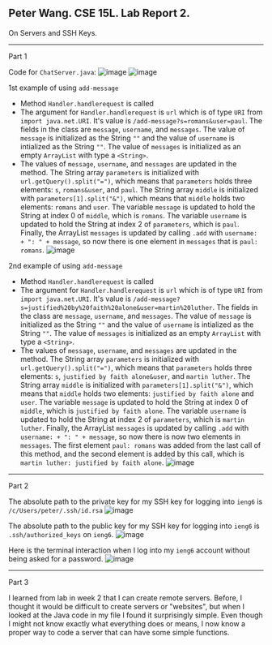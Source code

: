 Peter Wang. CSE 15L. Lab Report 2.
---

On Servers and SSH Keys.

---
Part 1

Code for ```ChatServer.java```:
![image](https://github.com/petruswagnavian/cse15l-lab-reports/assets/141669683/6f07c722-7c75-4a4f-892a-2d53957d9efb)
![image](https://github.com/petruswagnavian/cse15l-lab-reports/assets/141669683/e5379fd0-b5f2-4a82-b410-c2d2f53403a5)

1st example of using ```add-message```
- Method ```Handler.handlerequest``` is called
- The argument for `Handler.handlerequest` is `url` which is of type `URI` from `import java.net.URI`. It's value is `/add-message?s=romans&user=paul`. The fields in the class are `message`, `username`, and `messages`. The value of `message` is initialized as the String `""` and the value of `username` is intialized as the String `""`. The value of `messages` is initialized as an empty `ArrayList` with type a `<String>`.
- The values of `message`, `username`, and `messages` are updated in the method. The String array `parameters` is initialized with `url.getQuery().split("=")`, which means that `parameters` holds three elements: `s`, `romans&user`, and `paul`. The String array `middle` is initialized with `parameters[1].split("&")`, which means that `middle` holds two elements: `romans` and `user`. The variable `message` is updated to hold the String at index 0 of `middle`, which is `romans`. The variable `username` is updated to hold the String at index 2 of `parameters`, which is `paul`. Finally, the ArrayList `messages` is updated by calling `.add` with `username: + ": " + message`, so now there is one element in `messages` that is `paul: romans`.
![image](https://github.com/petruswagnavian/cse15l-lab-reports/assets/141669683/6841926e-ff31-493d-9fd1-eb95fbe41ad9)


2nd example of using ```add-message```
- Method ```Handler.handlerequest``` is called
- The argument for `Handler.handlerequest` is `url` which is of type `URI` from `import java.net.URI`. It's value is `/add-message?s=justified%20by%20faith%20alone&user=martin%20luther`. The fields in the class are `message`, `username`, and `messages`. The value of `message` is initialized as the String `""` and the value of `username` is intialized as the String `""`. The value of `messages` is initialized as an empty `ArrayList` with type a `<String>`.
- The values of `message`, `username`, and `messages` are updated in the method. The String array `parameters` is initialized with `url.getQuery().split("=")`, which means that `parameters` holds three elements: `s`, `justified by faith alone&user`, and `martin luther`. The String array `middle` is initialized with `parameters[1].split("&")`, which means that `middle` holds two elements: `justified by faith alone` and `user`. The variable `message` is updated to hold the String at index 0 of `middle`, which is `justified by faith alone`. The variable `username` is updated to hold the String at index 2 of `parameters`, which is `martin luther`. Finally, the ArrayList `messages` is updated by calling `.add` with `username: + ": " + message`, so now there is now two elements in `messages`. The first element `paul: romans` was added from the last call of this method, and the second element is added by this call, which is `martin luther: justified by faith alone`.
![image](https://github.com/petruswagnavian/cse15l-lab-reports/assets/141669683/66047c9f-a04b-4a5b-813e-8008a7e2fbc8)

---

Part 2

The absolute path to the private key for my SSH key for logging into `ieng6` is `/c/Users/peter/.ssh/id.rsa`
![image](https://github.com/petruswagnavian/cse15l-lab-reports/assets/141669683/1c289a1f-473a-48a9-8654-5d34eac3093b)


The absolute path to the public key for my SSH key for logging into `ieng6` is `.ssh/authorized_keys` on `ieng6`.
![image](https://github.com/petruswagnavian/cse15l-lab-reports/assets/141669683/e9dd5795-5fbd-414f-be6d-2a216d0e3f52)


Here is the terminal interaction when I log into my `ieng6` account without being asked for a password.
![image](https://github.com/petruswagnavian/cse15l-lab-reports/assets/141669683/00cd15ec-6f29-4db7-b64a-f00977fc1070)

---

Part 3

I learned from lab in week 2 that I can create remote servers. Before, I thought it would be difficult to create servers or "websites", but when I looked at the Java code in my file I found it surprisingly simple. Even though I might not know exactly what everything does or means, I now know a proper way to code a server that can have some simple functions.



